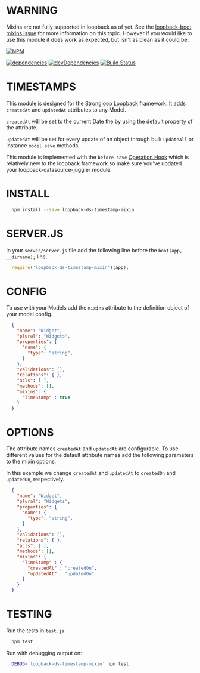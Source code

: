 WARNING
=============
Mixins are not fully supported in loopback as of yet.  See the [loopback-boot mixins issue](strongloop/loopback-boot/issues/79) for more information on this topic.  However if you would like to use this module it does work as expected, but isn't as clean as it could be.


[![NPM](https://nodei.co/npm/loopback-ds-timestamp-mixin.png?compact=true)](https://nodei.co/npm/loopback-ds-timestamp-mixin/)

[![dependencies](https://img.shields.io/david/clarkbw/loopback-ds-timestamp-mixin.svg)]()
[![devDependencies](https://img.shields.io/david/dev/clarkbw/loopback-ds-timestamp-mixin.svg)]()
[![Build Status](https://travis-ci.org/clarkbw/loopback-ds-timestamp-mixin.svg?branch=master)](https://travis-ci.org/clarkbw/loopback-ds-timestamp-mixin)

TIMESTAMPS
=============

This module is designed for the [Strongloop Loopback](https://github.com/strongloop/loopback) framework.  It adds `createdAt` and `updatedAt` attributes to any Model.

`createdAt` will be set to the current Date the by using the default property of the attribute.

`updatedAt` will be set for every update of an object through bulk `updateAll` or instance `model.save` methods.

This module is implemented with the `before save` [Operation Hook](http://docs.strongloop.com/display/public/LB/Operation+hooks#Operationhooks-beforesave) which is relatively new to the loopback framework so make sure you've updated your loopback-datasource-juggler module.

INSTALL
=============

```bash
  npm install --save loopback-ds-timestamp-mixin
```

SERVER.JS
=============

In your `server/server.js` file add the following line before the `boot(app, __dirname);` line.

```js
  require('loopback-ds-timestamp-mixin')(app);
```

CONFIG
=============

To use with your Models add the `mixins` attribute to the definition object of your model config.

```json
  {
    "name": "Widget",
    "plural": "Widgets",
    "properties": {
      "name": {
        "type": "string",
      }
    },
    "validations": [],
    "relations": { },
    "acls": [ ],
    "methods": [],
    "mixins": {
      "TimeStamp" : true
    }
  }
```

OPTIONS
=============

The attribute names `createdAt` and `updatedAt` are configurable.  To use different values for the default attribute names add the following parameters to the mixin options.

In this example we change `createdAt` and `updatedAt` to `createdOn` and `updatedOn`, respectively.

```json
  {
    "name": "Widget",
    "plural": "Widgets",
    "properties": {
      "name": {
        "type": "string",
      }
    },
    "validations": [],
    "relations": { },
    "acls": [ ],
    "methods": [],
    "mixins": {
      "TimeStamp" : {
        "createdAt" : "createdOn",
        "updatedAt" : "updatedOn"
      }
    }
  }
```

TESTING
=============

Run the tests in `test.js`

```bash
  npm test
```

Run with debugging output on:

```bash
  DEBUG='loopback-ds-timestamp-mixin' npm test
```

